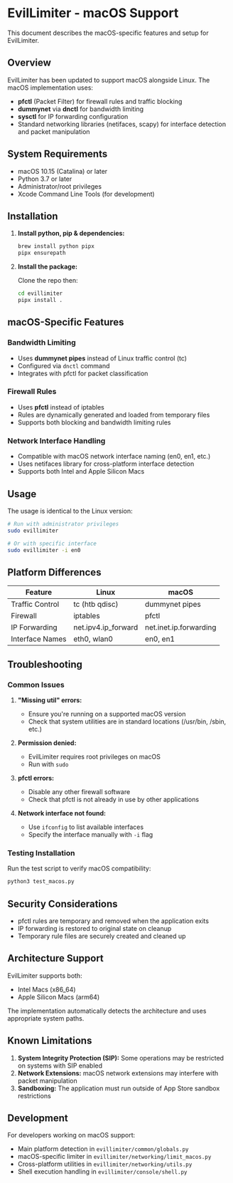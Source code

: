 # EvilLimiter - macOS Support

This document describes the macOS-specific features and setup for EvilLimiter.

## Overview

EvilLimiter has been updated to support macOS alongside Linux. The macOS implementation uses:

- **pfctl** (Packet Filter) for firewall rules and traffic blocking
- **dummynet** via **dnctl** for bandwidth limiting
- **sysctl** for IP forwarding configuration
- Standard networking libraries (netifaces, scapy) for interface detection and packet manipulation

## System Requirements

- macOS 10.15 (Catalina) or later
- Python 3.7 or later
- Administrator/root privileges
- Xcode Command Line Tools (for development)

## Installation

1. **Install python, pip & dependencies:**

   ```bash
   brew install python pipx
   pipx ensurepath
   ```

2. **Install the package:**

   Clone the repo then:

   ```bash
   cd evillimiter
   pipx install .
   ```

## macOS-Specific Features

### Bandwidth Limiting

- Uses **dummynet pipes** instead of Linux traffic control (tc)
- Configured via `dnctl` command
- Integrates with pfctl for packet classification

### Firewall Rules

- Uses **pfctl** instead of iptables
- Rules are dynamically generated and loaded from temporary files
- Supports both blocking and bandwidth limiting rules

### Network Interface Handling

- Compatible with macOS network interface naming (en0, en1, etc.)
- Uses netifaces library for cross-platform interface detection
- Supports both Intel and Apple Silicon Macs

## Usage

The usage is identical to the Linux version:

```bash
# Run with administrator privileges
sudo evillimiter

# Or with specific interface
sudo evillimiter -i en0
```

## Platform Differences

| Feature         | Linux               | macOS                  |
| --------------- | ------------------- | ---------------------- |
| Traffic Control | tc (htb qdisc)      | dummynet pipes         |
| Firewall        | iptables            | pfctl                  |
| IP Forwarding   | net.ipv4.ip_forward | net.inet.ip.forwarding |
| Interface Names | eth0, wlan0         | en0, en1               |

## Troubleshooting

### Common Issues

1. **"Missing util" errors:**

   - Ensure you're running on a supported macOS version
   - Check that system utilities are in standard locations (/usr/bin, /sbin, etc.)

2. **Permission denied:**

   - EvilLimiter requires root privileges on macOS
   - Run with `sudo`

3. **pfctl errors:**

   - Disable any other firewall software
   - Check that pfctl is not already in use by other applications

4. **Network interface not found:**
   - Use `ifconfig` to list available interfaces
   - Specify the interface manually with `-i` flag

### Testing Installation

Run the test script to verify macOS compatibility:

```bash
python3 test_macos.py
```

## Security Considerations

- pfctl rules are temporary and removed when the application exits
- IP forwarding is restored to original state on cleanup
- Temporary rule files are securely created and cleaned up

## Architecture Support

EvilLimiter supports both:

- Intel Macs (x86_64)
- Apple Silicon Macs (arm64)

The implementation automatically detects the architecture and uses appropriate system paths.

## Known Limitations

1. **System Integrity Protection (SIP):** Some operations may be restricted on systems with SIP enabled
2. **Network Extensions:** macOS network extensions may interfere with packet manipulation
3. **Sandboxing:** The application must run outside of App Store sandbox restrictions

## Development

For developers working on macOS support:

- Main platform detection in `evillimiter/common/globals.py`
- macOS-specific limiter in `evillimiter/networking/limit_macos.py`
- Cross-platform utilities in `evillimiter/networking/utils.py`
- Shell execution handling in `evillimiter/console/shell.py`
